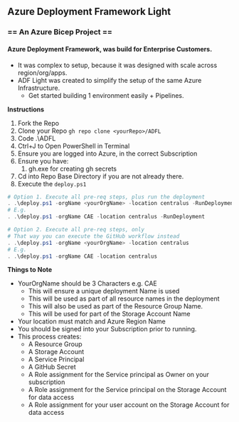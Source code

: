 ## Azure Deployment Framework Light
### == An Azure Bicep Project ==

#### Azure Deployment Framework, was build for Enterprise Customers.
- It was complex to setup, because it was designed with scale across region/org/apps.
- ADF Light was created to simplify the setup of the same Azure Infrastructure.
    - Get started building 1 environment easily + Pipelines.

**Instructions**

1) Fork the Repo
1) Clone your Repo
`gh repo clone <yourRepo>/ADFL`
1) Code .\ADFL
1) Ctrl+J to Open PowerShell in Terminal
1) Ensure you are logged into Azure, in the correct Subscription
1) Ensure you have:
    1) gh.exe for creating gh secrets
1) Cd into Repo Base Directory if you are not already there.
1) Execute the `deploy.ps1`

```powershell
# Option 1. Execute all pre-req steps, plus run the deployment
. .\deploy.ps1 -orgName <yourOrgName> -location centralus -RunDeployment
# E.g.
. .\deploy.ps1 -orgName CAE -location centralus -RunDeployment

# Option 2. Execute all pre-req steps, only
# That way you can execute the GitHub workflow instead
. .\deploy.ps1 -orgName <yourOrgName> -location centralus
# E.g.
. .\deploy.ps1 -orgName CAE -location centralus
```

**Things to Note**
- YourOrgName should be 3 Characters e.g. CAE
    - This will ensure a unique deployment Name is used
    - This will be used as part of all resource names in the deployment
    - This will also be used as part of the Resource Group Name.
    - This will be used for part of the Storage Account Name
- Your location must match and Azure Region Name
- You should be signed into your Subscription prior to running.
- This process creates:
    - A Resource Group
    - A Storage Account
    - A Service Principal
    - A GitHub Secret
    - A Role assignment for the Service principal as Owner on your subscription
    - A Role assignment for the Service principal on the Storage Account for data access
    - A Role assignment for your user account on the Storage Account for data access